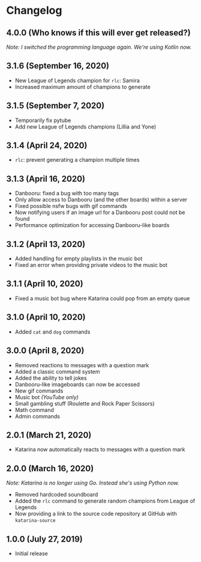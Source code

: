 # Changelog

4.0.0 (Who knows if this will ever get released?)
------------------------------
*Note: I switched the programming language again. We're using Kotlin now.*

3.1.6 (September 16, 2020)
------------------------------
* New League of Legends champion for `rlc`: Samira
* Increased maximum amount of champions to generate

3.1.5 (September 7, 2020)
------------------------------
* Temporarily fix pytube
* Add new League of Legends champions (Lillia and Yone)

3.1.4 (April 24, 2020)
------------------------------
* `rlc`: prevent generating a champion multiple times

3.1.3 (April 16, 2020)
------------------------------
* Danbooru: fixed a bug with too many tags
* Only allow access to Danbooru (and the other boards) within a server
* Fixed possible nsfw bugs with gif commands
* Now notifying users if an image url for a Danbooru post could not be found
* Performance optimization for accessing Danbooru-like boards

3.1.2 (April 13, 2020)
------------------------------
* Added handling for empty playlists in the music bot
* Fixed an error when providing private videos to the music bot
 
3.1.1 (April 10, 2020)
------------------------------
* Fixed a music bot bug where Katarina could pop from an empty queue

3.1.0 (April 10, 2020)
------------------------------
* Added  `cat` and `dog` commands

3.0.0 (April 8, 2020)
------------------------------
* Removed reactions to messages with a question mark
* Added a classic command system
* Added the ability to tell jokes
* Danbooru-like imageboards can now be accessed
* New gif commands
* Music bot *(YouTube only)*
* Small gambling stuff (Roulette and Rock Paper Scissors)
* Math command
* Admin commands

2.0.1 (March 21, 2020)
------------------------------
* Katarina now automatically reacts to messages with a question mark

2.0.0 (March 16, 2020)
------------------------------
*Note: Katarina is no longer using Go. Instead she's using Python now.*

* Removed hardcoded soundboard
* Added the `rlc` command to generate random champions from League of Legends
* Now providing a link to the source code repository at GitHub with `katarina-source`

1.0.0 (July 27, 2019)
------------------------------
* Initial release
